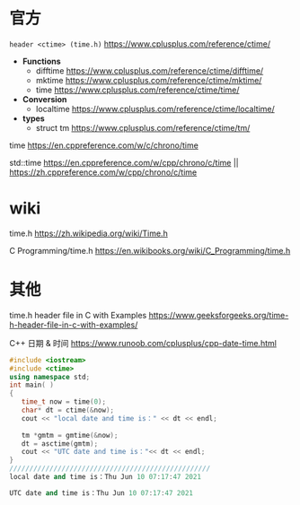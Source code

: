 
# 官方

`header <ctime> (time.h)` https://www.cplusplus.com/reference/ctime/
- **Functions**
  * difftime https://www.cplusplus.com/reference/ctime/difftime/
  * mktime https://www.cplusplus.com/reference/ctime/mktime/
  * time https://www.cplusplus.com/reference/ctime/time/
- **Conversion**
  * localtime https://www.cplusplus.com/reference/ctime/localtime/
- **types**
  * struct tm https://www.cplusplus.com/reference/ctime/tm/

time https://en.cppreference.com/w/c/chrono/time

std::time https://en.cppreference.com/w/cpp/chrono/c/time || https://zh.cppreference.com/w/cpp/chrono/c/time

# wiki

time.h https://zh.wikipedia.org/wiki/Time.h

C Programming/time.h https://en.wikibooks.org/wiki/C_Programming/time.h

# 其他

time.h header file in C with Examples https://www.geeksforgeeks.org/time-h-header-file-in-c-with-examples/

C++ 日期 & 时间 https://www.runoob.com/cplusplus/cpp-date-time.html
```cpp
#include <iostream>
#include <ctime>
using namespace std;
int main( )
{
   time_t now = time(0);
   char* dt = ctime(&now);
   cout << "local date and time is：" << dt << endl;
 
   tm *gmtm = gmtime(&now);
   dt = asctime(gmtm);
   cout << "UTC date and time is："<< dt << endl;
}
//////////////////////////////////////////////////
local date and time is：Thu Jun 10 07:17:47 2021

UTC date and time is：Thu Jun 10 07:17:47 2021
```
